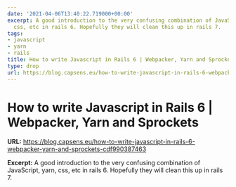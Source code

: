 ```yaml
---
date: '2021-04-06T13:40:22.719000+00:00'
excerpt: A good introduction to the very confusing combination of JavaScript, yarn,
  css, etc in rails 6. Hopefully they will clean this up in rails 7.
tags:
- javascript
- yarn
- rails
title: How to write Javascript in Rails 6 | Webpacker, Yarn and Sprockets
type: drop
url: https://blog.capsens.eu/how-to-write-javascript-in-rails-6-webpacker-yarn-and-sprockets-cdf990387463
---
```


# How to write Javascript in Rails 6 | Webpacker, Yarn and Sprockets

**URL:** https://blog.capsens.eu/how-to-write-javascript-in-rails-6-webpacker-yarn-and-sprockets-cdf990387463

**Excerpt:** A good introduction to the very confusing combination of JavaScript, yarn, css, etc in rails 6. Hopefully they will clean this up in rails 7.
